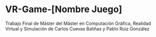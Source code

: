 # VR-Game-[Nombre Juego]

Trabajo Final de Máster del Máster en Computación Gráfica, Realidad Virtual y Simulación de Carlos Cuevas Baliñas y Pablo Ruiz González
